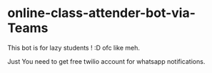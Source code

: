 # online-class-attender-bot-via-Teams

This bot is for lazy students ! :D ofc like meh.

Just
You need to get free twilio account for whatsapp notifications.
